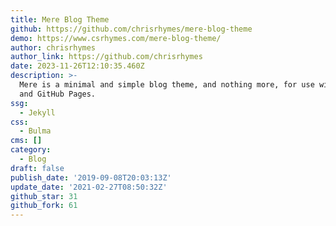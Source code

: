 ```yaml
---
title: Mere Blog Theme
github: https://github.com/chrisrhymes/mere-blog-theme
demo: https://www.csrhymes.com/mere-blog-theme/
author: chrisrhymes
author_link: https://github.com/chrisrhymes
date: 2023-11-26T12:10:35.460Z
description: >-
  Mere is a minimal and simple blog theme, and nothing more, for use with Jekyll
  and GitHub Pages.
ssg:
  - Jekyll
css:
  - Bulma
cms: []
category:
  - Blog
draft: false
publish_date: '2019-09-08T20:03:13Z'
update_date: '2021-02-27T08:50:32Z'
github_star: 31
github_fork: 61
---
```

